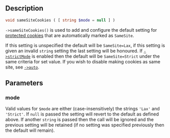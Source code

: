 ## Description
```php
void sameSiteCookies ( [ string $mode = null ] )
```

`->sameSiteCookies()` is used to add and configure the default setting for [protected cookies](protectedCookie) that are automatically marked as `SameSite`.

If this setting is unspecified the default will be `SameSite=Lax`, if this setting is given an invalid `string` setting the last setting will be honoured. If [`->strictMode`](strictMode) is enabled then the default will be `SameSite=Strict` under the same criteria for set value. If you wish to disable making cookies as same site, see [`->auto`](auto#AUTO_COOKIE_SAMESITE).

## Parameters
### mode
Valid values for `$mode` are either (case-insensitively) the strings `'Lax'` and `'Strict'`. If `null` is passed the setting will revert to the default as defined above. If another `string` is passed then the call will be ignored and the previous setting will be retained (if no setting was specified previously then the default will remain).